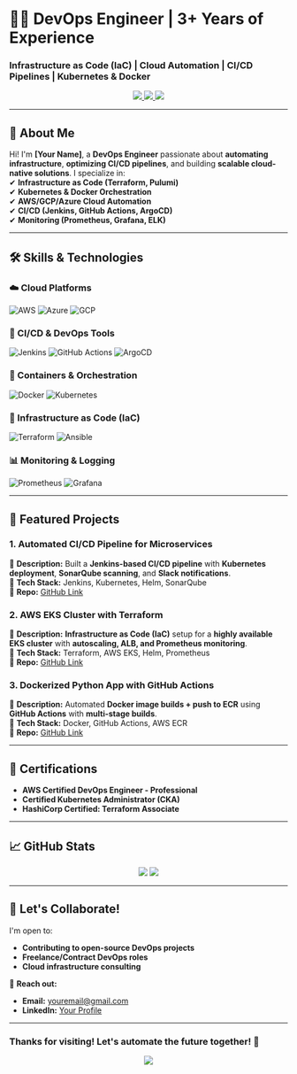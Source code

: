 
<!-- <h1 align="center">Hi👋, I'm Mohan Udayana</h1>

<h3 align="center">A passionate DevOps | DevSecOps Engineer </h3>
<img align="right" alt="Coding" width="400" src="https://raw.githubusercontent.com/devSouvik/devSouvik/master/gif3.gif"> -->


# 👨‍💻 DevOps Engineer | 3+ Years of Experience  
### **Infrastructure as Code (IaC) | Cloud Automation | CI/CD Pipelines | Kubernetes & Docker**  

<p align="center">
  <a href="https://linkedin.com/in/yourprofile">
    <img src="https://img.shields.io/badge/LinkedIn-0A66C2?style=for-the-badge&logo=linkedin&logoColor=white">
  </a>
  <a href="mailto:youremail@gmail.com">
    <img src="https://img.shields.io/badge/Gmail-EA4335?style=for-the-badge&logo=gmail&logoColor=white">
  </a>
  <a href="https://yourportfolio.com">
    <img src="https://img.shields.io/badge/Portfolio-4285F4?style=for-the-badge&logo=google-chrome&logoColor=white">
  </a>
</p>

---

## 🚀 About Me  
Hi! I'm **[Your Name]**, a **DevOps Engineer** passionate about **automating infrastructure**, **optimizing CI/CD pipelines**, and building **scalable cloud-native solutions**. I specialize in:  
✔ **Infrastructure as Code (Terraform, Pulumi)**  
✔ **Kubernetes & Docker Orchestration**  
✔ **AWS/GCP/Azure Cloud Automation**  
✔ **CI/CD (Jenkins, GitHub Actions, ArgoCD)**  
✔ **Monitoring (Prometheus, Grafana, ELK)**  

---

## 🛠️ Skills & Technologies  

### ☁️ Cloud Platforms  
![AWS](https://img.shields.io/badge/AWS-232F3E?style=for-the-badge&logo=amazon-aws)
![Azure](https://img.shields.io/badge/Azure-0078D4?style=for-the-badge&logo=microsoft-azure)
![GCP](https://img.shields.io/badge/GCP-4285F4?style=for-the-badge&logo=google-cloud)

### 🔄 CI/CD & DevOps Tools  
![Jenkins](https://img.shields.io/badge/Jenkins-D24939?style=for-the-badge&logo=jenkins)
![GitHub Actions](https://img.shields.io/badge/GitHub_Actions-2088FF?style=for-the-badge&logo=github-actions)
![ArgoCD](https://img.shields.io/badge/ArgoCD-EF7B4D?style=for-the-badge&logo=argo)

### 🐳 Containers & Orchestration  
![Docker](https://img.shields.io/badge/Docker-2496ED?style=for-the-badge&logo=docker)
![Kubernetes](https://img.shields.io/badge/Kubernetes-326CE5?style=for-the-badge&logo=kubernetes)

### 📜 Infrastructure as Code (IaC)  
![Terraform](https://img.shields.io/badge/Terraform-7B42BC?style=for-the-badge&logo=terraform)
![Ansible](https://img.shields.io/badge/Ansible-EE0000?style=for-the-badge&logo=ansible)

### 📊 Monitoring & Logging  
![Prometheus](https://img.shields.io/badge/Prometheus-E6522C?style=for-the-badge&logo=prometheus)
![Grafana](https://img.shields.io/badge/Grafana-F46800?style=for-the-badge&logo=grafana)

---

## 💼 Featured Projects  

### 1. Automated CI/CD Pipeline for Microservices  
📌 **Description:** Built a **Jenkins-based CI/CD pipeline** with **Kubernetes deployment**, **SonarQube scanning**, and **Slack notifications**.  
🔧 **Tech Stack:** Jenkins, Kubernetes, Helm, SonarQube  
📂 **Repo:** [GitHub Link](#)  

### 2. AWS EKS Cluster with Terraform  
📌 **Description:** **Infrastructure as Code (IaC)** setup for a **highly available EKS cluster** with **autoscaling, ALB, and Prometheus monitoring**.  
🔧 **Tech Stack:** Terraform, AWS EKS, Helm, Prometheus  
📂 **Repo:** [GitHub Link](#)  

### 3. Dockerized Python App with GitHub Actions  
📌 **Description:** Automated **Docker image builds + push to ECR** using **GitHub Actions** with **multi-stage builds**.  
🔧 **Tech Stack:** Docker, GitHub Actions, AWS ECR  
📂 **Repo:** [GitHub Link](#)  

---

## 📜 Certifications  
- **AWS Certified DevOps Engineer - Professional**  
- **Certified Kubernetes Administrator (CKA)**  
- **HashiCorp Certified: Terraform Associate**  

---

## 📈 GitHub Stats  
<p align="center">
  <img src="https://github-readme-stats.vercel.app/api?username=yourusername&show_icons=true&theme=radical">
  <img src="https://github-readme-stats.vercel.app/api/top-langs/?username=yourusername&layout=compact&theme=dark">
</p>

---

## 🤝 Let's Collaborate!  
I'm open to:  
- **Contributing to open-source DevOps projects**  
- **Freelance/Contract DevOps roles**  
- **Cloud infrastructure consulting**  

📩 **Reach out:**  
- **Email:** youremail@gmail.com  
- **LinkedIn:** [Your Profile](https://linkedin.com/in/yourprofile)  

---

### Thanks for visiting! Let's automate the future together! 🚀  
<p align="center">
  <img src="https://visitor-badge.glitch.me/badge?page_id=yourusername.yourrepo">
</p>






